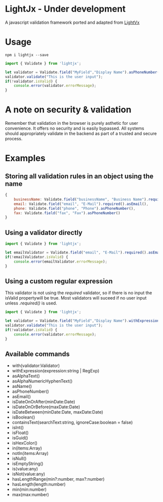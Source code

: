 # LightJx - Under development

A javascript validation framework ported and adapted from [LightVx](https://github.com/TjWheeler/LightVx)

# Usage

```node
npm i lightjx --save
```
```javascript
import { Validate } from 'lightjx';

let validator = Validate.field("MyField","Display Name").asPhoneNumber();
validator.validate("This is the user input");
if(!validator.isValid) {
    console.error(validator.errorMessage);
}
```

# A note on security & validation

Remember that validation in the browser is purely asthetic for user convenience. It offers no security and is easily bypassed.
All systems should appropriately validate in the backend as part of a trusted and secure process.

# Examples

## Storing all validation rules in an object using the name

```javascript
{
    businessName: Validate.field("businessName", "Business Name").required().asAlphaNumericHyphenText(),
    email: Validate.field("email", "E-Mail").required().asEmail(),
    phone: Validate.field("phone", "Phone").asPhoneNumber(),
    fax: Validate.field("fax", "Fax").asPhoneNumber()
}
```

## Using a validator directly

```javascript
import { Validate } from 'lightjx';

let emailValidator = Validate.field("email", "E-Mail").required().asEmail().validate("yourEmail@address");
if(!emailValidator.isValid) {
    console.error(emailValidator.errorMessage);
}
```

## Using a custom regular expression
This validator is not using the _required_ validator, so if there is no input the isValid propertywill be true.
Most validators will suceed if no user input unless *.required()* is used.

```javascript
import { Validate } from 'lightjx';

let validator = Validate.field("MyField","Display Name").withExpression(/^[a-zA-Z0-9]{1,}$/);
validator.validate("This is the user input");
if(!validator.isValid) {
    console.error(validator.errorMessage);
}
```

## Available commands

- with(validator:Validator)
- withExpression(expression:string | RegExp)
- asAlphaText()
- asAlphaNumericHyphenText()
- asName()
- asPhoneNumber()
- asEmail()
- isDateOnOrAfter(minDate:Date)
- isDateOnOrBefore(maxDate:Date)
- isDateBetween(minDate:Date, maxDate:Date)
- isBoolean()
- containsText(searchText:string, ignoreCase:boolean = false)
- isInt()
- isFloat()
- isGuid()
- isHexColor()
- in(items:Array<any>)
- notIn(items:Array<any>)
- isNull()
- isEmptyString()
- is(value:any)
- isNot(value:any)
- hasLengthRange(min?:number, max?:number)
- hasLength(length:number)
- min(min:number)
- max(max:number)